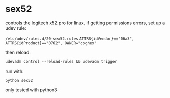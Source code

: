# sex52

controls the logitech x52 pro for linux, if getting permissions errors, set up a udev rule:

`/etc/udev/rules.d/20-sex52.rules`
`ATTRS{idVendor}=="06a3", ATTRS{idProduct}=="0762", OWNER="coghex"`

then reload:

`udevadm control --reload-rules && udevadm trigger`

run with:

`python sex52`

only tested with python3
